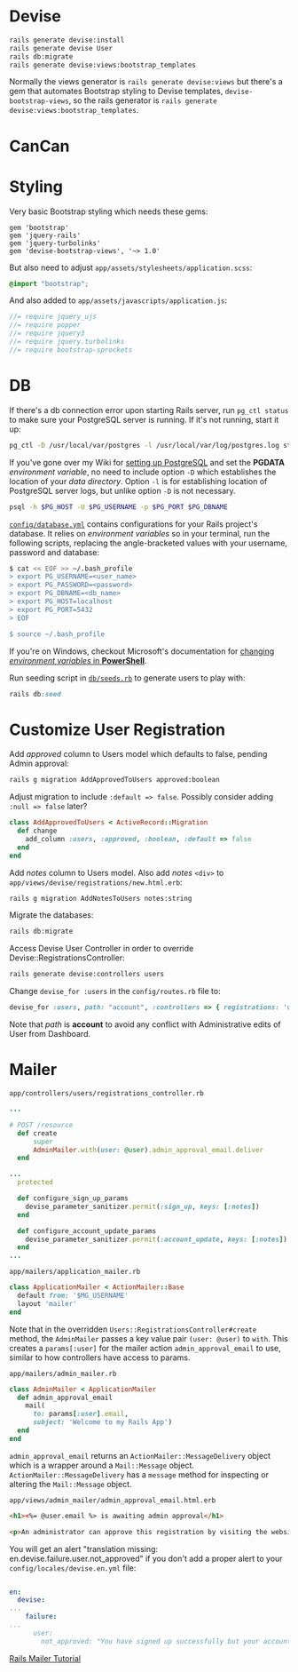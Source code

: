 # Devise

```bash
rails generate devise:install
rails generate devise User
rails db:migrate
rails generate devise:views:bootstrap_templates
```

Normally the views generator is `rails generate devise:views` but there's a gem that automates Bootstrap styling to Devise templates, `devise-bootstrap-views`, so the rails generator is `rails generate devise:views:bootstrap_templates`.

# CanCan



# Styling

Very basic Bootstrap styling which needs these gems:

```gemfile
gem 'bootstrap'
gem 'jquery-rails'
gem 'jquery-turbolinks'
gem 'devise-bootstrap-views', '~> 1.0'
```

But also need to adjust `app/assets/stylesheets/application.scss`:
```css
@import "bootstrap";
```

And also added to `app/assets/javascripts/application.js`: 

```javascript
//= require jquery_ujs
//= require popper
//= require jquery3
//= require jquery.turbolinks
//= require bootstrap-sprockets
```

# DB

If there's a db connection error upon starting Rails server, run `pg_ctl status` to make sure your PostgreSQL server is running. If it's not running, start it up: 
```bash
pg_ctl -D /usr/local/var/postgres -l /usr/local/var/log/postgres.log start
```

If you've gone over my Wiki for [setting up PostgreSQL](https://github.com/thuy-econsys/rails_app/wiki/PostgreSQL-Setup) and set the **PGDATA** _environment variable_, no need to include option `-D` which establishes the location of your _data directory_. Option `-l` is for establishing location of PostgreSQL server logs, but unlike option `-D` is not necessary. 

```bash
psql -h $PG_HOST -U $PG_USERNAME -p $PG_PORT $PG_DBNAME
```

[`config/database.yml`](https://github.com/thuy-econsys/rails_app/blob/master/config/database.yml) contains configurations for your Rails project's database. It relies on _environment variables_ so in your terminal, run the following scripts, replacing the angle-bracketed values with your username, password and database: 
```bash
$ cat << EOF >> ~/.bash_profile
> export PG_USERNAME=<user_name>
> export PG_PASSWORD=<password>
> export PG_DBNAME=<db_name>
> export PG_HOST=localhost
> export PG_PORT=5432
> EOF

$ source ~/.bash_profile
```

If you're on Windows, checkout Microsoft's documentation for [changing _environment variables_ in **PowerShell**](https://docs.microsoft.com/en-us/powershell/module/microsoft.powershell.core/about/about_environment_variables?view=powershell-7.1#using-and-changing-environment-variables).

Run seeding script in [`db/seeds.rb`](https://github.com/thuy-econsys/rails_app/blob/master/db/seeds.rb) to generate users to play with:
```ruby
rails db:seed
```

# Customize User Registration

Add *approved* column to Users model which defaults to false, pending Admin approval:
```bash
rails g migration AddApprovedToUsers approved:boolean
```

Adjust migration to include `:default => false`. Possibly consider adding `:null => false` later?
```ruby
class AddApprovedToUsers < ActiveRecord::Migration
  def change
    add_column :users, :approved, :boolean, :default => false
  end
end
```

Add *notes* column to Users model. Also add *notes* `<div>` to `app/views/devise/registrations/new.html.erb`:
```bash
rails g migration AddNotesToUsers notes:string
```

Migrate the databases:
```bash
rails db:migrate
```

Access Devise User Controller in order to override Devise::RegistrationsController: 
```bash
rails generate devise:controllers users
```

Change `devise_for :users` in the `config/routes.rb` file to:
```ruby
devise_for :users, path: "account", :controllers => { registrations: 'users/registrations' }
```

Note that _path_ is **account** to avoid any conflict with Administrative edits of User from Dashboard. 


# Mailer


`app/controllers/users/registrations_controller.rb`
```ruby
...

# POST /resource
  def create
      super
      AdminMailer.with(user: @user).admin_approval_email.deliver
  end

...
  protected

  def configure_sign_up_params
    devise_parameter_sanitizer.permit(:sign_up, keys: [:notes])
  end

  def configure_account_update_params
    devise_parameter_sanitizer.permit(:account_update, keys: [:notes])
  end
...
```

`app/mailers/application_mailer.rb`
```ruby
class ApplicationMailer < ActionMailer::Base
  default from: '$MG_USERNAME' 
  layout 'mailer'
end
```

Note that in the overridden `Users::RegistrationsController#create` method, the `AdminMailer` passes a key value pair `(user: @user)` to `with`. This creates a `params[:user]` for the mailer action `admin_approval_email` to use, similar to how controllers have access to params.

`app/mailers/admin_mailer.rb`
```ruby
class AdminMailer < ApplicationMailer 
  def admin_approval_email
    mail(
      to: params[:user].email,
      subject: 'Welcome to my Rails App')
  end
end
```

`admin_approval_email` returns an `ActionMailer::MessageDelivery` object which is a wrapper around a `Mail::Message` object. `ActionMailer::MessageDelivery` has a `message` method for inspecting or altering the `Mail::Message` object. 

`app/views/admin_mailer/admin_approval_email.html.erb`
```html
<h1><%= @user.email %> is awaiting admin approval</h1>

<p>An administrator can approve this registration by visiting the website and editing the user</p>
```

You will get an alert "translation missing: en.devise.failure.user.not_approved" if you don't add a proper alert to your `config/locales/devise.en.yml` file: 
```yml

en:
  devise:
...  
    failure:
...
      user:
        not_approved: "You have signed up successfully but your account has not been approved by your administrator yet."
```

[Rails Mailer Tutorial](https://medium.com/@ericschwartz7/rails-mailer-tutorial-82700f6737d9)